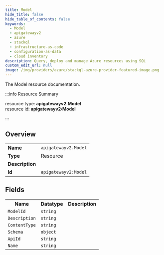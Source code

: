 ```yaml
---
title: Model
hide_title: false
hide_table_of_contents: false
keywords:
  - Model
  - apigatewayv2
  - azure
  - stackql
  - infrastructure-as-code
  - configuration-as-data
  - cloud inventory
description: Query, deploy and manage Azure resources using SQL
custom_edit_url: null
image: /img/providers/azure/stackql-azure-provider-featured-image.png
---
```

The Model resource documentation.

:::info Resource Summary

<div class="row">
<div class="providerDocColumn">
<span>resource type:&nbsp;<b>apigatewayv2.Model</b></span><br />
<span>resource id:&nbsp;<b>apigatewayv2:Model</b></span><br />
</div>
</div>

:::

## Overview
<table><tbody>
<tr><td><b>Name</b></td><td><code>apigatewayv2.Model</code></td></tr>
<tr><td><b>Type</b></td><td>Resource</td></tr>
<tr><td><b>Description</b></td><td></td></tr>
<tr><td><b>Id</b></td><td><code>apigatewayv2:Model</code></td></tr>
</tbody></table>

## Fields
<table><tbody>
<tr><th>Name</th><th>Datatype</th><th>Description</th></tr>
<tr><td><code>ModelId</code></td><td><code>string</code></td><td></td></tr><tr><td><code>Description</code></td><td><code>string</code></td><td></td></tr><tr><td><code>ContentType</code></td><td><code>string</code></td><td></td></tr><tr><td><code>Schema</code></td><td><code>object</code></td><td></td></tr><tr><td><code>ApiId</code></td><td><code>string</code></td><td></td></tr><tr><td><code>Name</code></td><td><code>string</code></td><td></td></tr>
</tbody></table>